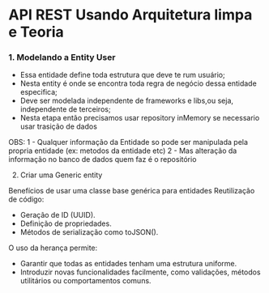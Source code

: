 # API REST Usando Arquitetura limpa e Teoria

### 1. Modelando a Entity User

- Essa entidade define toda estrutura que deve te rum usuário;
- Nesta entity é onde se encontra toda regra de negócio dessa entidade especifica;
- Deve ser modelada independente de frameworks e libs,ou seja, independente de terceiros;
- Nesta etapa então precisamos usar repository inMemory se necessario usar trasição de dados

OBS: 1 - Qualquer informação da Entidade so pode ser manipulada pela propria entidade (ex: metodos da entidade etc)
2 - Mas alteração da informação no banco de dados quem faz é o repositório

2. Criar uma Generic entity

Benefícios de usar uma classe base genérica para entidades
Reutilização de código:

- Geração de ID (UUID).
- Definição de propriedades.
- Métodos de serialização como toJSON().

O uso da herança permite:

- Garantir que todas as entidades tenham uma estrutura uniforme.
- Introduzir novas funcionalidades facilmente, como validações, métodos utilitários ou comportamentos comuns.
